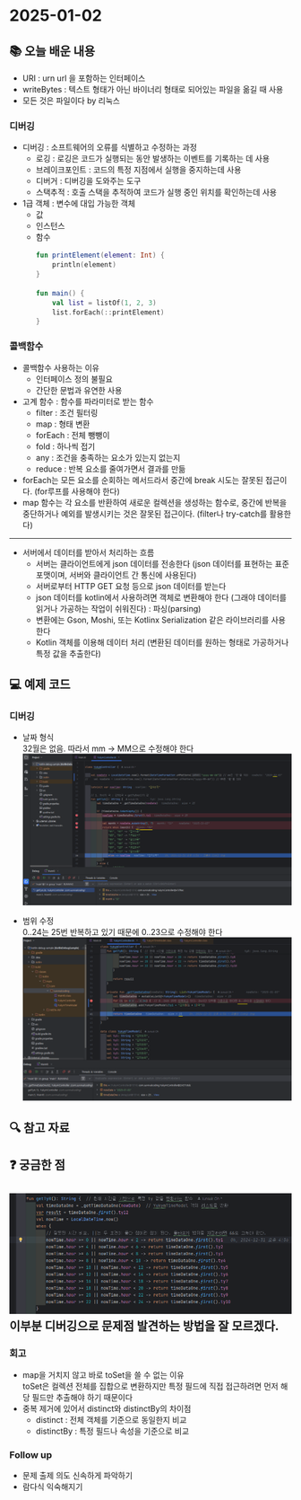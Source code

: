 # 2025-01-02

## 📚 오늘 배운 내용
- URI : urn url 을 포함하는 인터페이스
- writeBytes : 텍스트 형태가 아닌 바이너리 형태로 되어있는 파일을 옮길 때 사용
- 모든 것은 파일이다 by 리눅스

### 디버깅
- 디버깅 : 소프트웨어의 오류를 식별하고 수정하는 과정
  - 로깅 : 로깅은 코드가 실행되는 동안 발생하는 이벤트를 기록하는 데 사용
  - 브레이크포인트 : 코드의 특정 지점에서 실행을 중지하는데 사용
  - 디버거 : 디버깅을 도와주는 도구
  - 스택추적 : 호출 스택을 추적하여 코드가 실행 중인 위치를 확인하는데 사용
- 1급 객체 : 변수에 대입 가능한 객체
  - 값
  - 인스턴스
  - 함수
    ```kotlin
    fun printElement(element: Int) {
        println(element)
    }
    
    fun main() {
        val list = listOf(1, 2, 3)
        list.forEach(::printElement)
    }
    ```
### 콜백함수
- 콜백함수 사용하는 이유
  - 인터페이스 정의 불필요
  - 간단한 문법과 유연한 사용
- 고계 함수 : 함수를 파라미터로 받는 함수
  - filter : 조건 필터링
  - map : 형태 변환
  - forEach : 전체 뺑뺑이
  - fold : 하나씩 접기
  - any : 조건을 충족하는 요소가 있는지 없는지
  - reduce : 반복 요소를 줄여가면서 결과를 만듦
- forEach는 모든 요소를 순회하는 메서드라서 중간에 break 시도는 잘못된 접근이다. (for루프를 사용해야 한다)
- map 함수는 각 요소를 반환하여 새로운 컬렉션을 생성하는 함수로, 중간에 반복을 중단하거나 예외를 발생시키는 것은 잘못된 접근이다. (filter나 try-catch를 활용한다)
---
- 서버에서 데이터를 받아서 처리하는 흐름
  - 서버는 클라이언트에게 json 데이터를 전송한다 (json 데이터를 표현하는 표준 포맷이며, 서버와 클라이언트 간 통신에 사용된다)
  - 서버로부터 HTTP GET 요청 등으로 json 데이터를 받는다
  - json 데이터를 kotlin에서 사용하려면 객체로 변환해야 한다 (그래야 데이터를 읽거나 가공하는 작업이 쉬워진다) : 파싱(parsing)
  - 변환에는 Gson, Moshi, 또는 Kotlinx Serialization 같은 라이브러리를 사용한다
  - Kotlin 객체를 이용해 데이터 처리 (변환된 데이터를 원하는 형태로 가공하거나 특정 값을 추출한다)

## 💻 예제 코드
<!-- 실습한 코드나 예제를 추가 -->
### 디버깅

- 날짜 형식   
  32월은 없음. 따라서 mm -> MM으로 수정해야 한다
![img_1.png](img_1.png)

- 범위 수정   
  0..24는 25번 반복하고 있기 때문에 0..23으로 수정해야 한다
![img_3.png](img_3.png)


## 🔍 참고 자료

## ❓ 궁금한 점
![img_2.png](img_2.png)
이부분 디버깅으로 문제점 발견하는 방법을 잘 모르겠다.
---

### 회고

- map을 거치지 않고 바로 toSet을 쓸 수 없는 이유   
  toSet은 컬렉션 전체를 집합으로 변환하지만 특정 필드에 직접 접근하려면 먼저 해당 필드만 추출해야 하기 때문이다
- 중복 제거에 있어서 distinct와 distinctBy의 차이점
  - distinct : 전체 객체를 기준으로 동일한지 비교
  - distinctBy : 특정 필드나 속성을 기준으로 비교

### Follow up

- 문제 출제 의도 신속하게 파악하기
- 람다식 익숙해지기